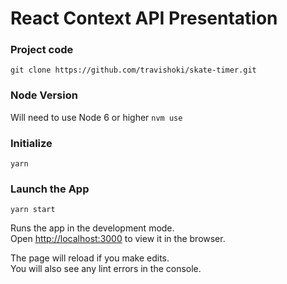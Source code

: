 # React Context API Presentation

### Project code
`git clone https://github.com/travishoki/skate-timer.git`

### Node Version
Will need to use Node 6 or higher
`nvm use`

### Initialize
`yarn`

### Launch the App
`yarn start`

Runs the app in the development mode.<br>
Open [http://localhost:3000](http://localhost:3000) to view it in the browser.

The page will reload if you make edits.<br>
You will also see any lint errors in the console.
